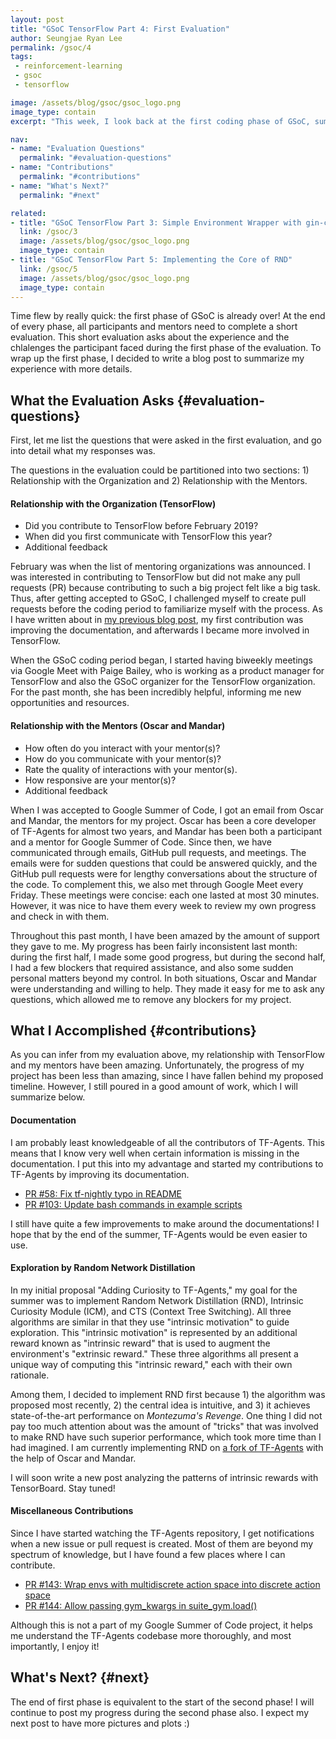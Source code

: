 ```yaml
---
layout: post
title: "GSoC TensorFlow Part 4: First Evaluation"
author: Seungjae Ryan Lee
permalink: /gsoc/4
tags:
 - reinforcement-learning
 - gsoc
 - tensorflow

image: /assets/blog/gsoc/gsoc_logo.png
image_type: contain
excerpt: "This week, I look back at the first coding phase of GSoC, summarizing my work and setting goals for the next phase."

nav:
- name: "Evaluation Questions"
  permalink: "#evaluation-questions"
- name: "Contributions"
  permalink: "#contributions"
- name: "What's Next?"
  permalink: "#next"

related:
- title: "GSoC TensorFlow Part 3: Simple Environment Wrapper with gin-config"
  link: /gsoc/3
  image: /assets/blog/gsoc/gsoc_logo.png
  image_type: contain
- title: "GSoC TensorFlow Part 5: Implementing the Core of RND"
  link: /gsoc/5
  image: /assets/blog/gsoc/gsoc_logo.png
  image_type: contain
---
```


Time flew by really quick: the first phase of GSoC is already over! At the end of every phase, all participants and mentors need to complete a short evaluation. This short evaluation asks about the experience and the chlalenges the participant faced during the first phase of the evaluation. To wrap up the first phase, I decided to write a blog post to summarize my experience with more details.

## What the Evaluation Asks {#evaluation-questions}

First, let me list the questions that were asked in the first evaluation, and go into detail what my responses was.

The questions in the evaluation could be partitioned into two sections: 1) Relationship with the Organization and 2) Relationship with the Mentors.

#### Relationship with the Organization (TensorFlow)

- Did you contribute to TensorFlow before February 2019?
- When did you first communicate with TensorFlow this year?
- Additional feedback

February was when the list of mentoring organizations was announced. I was interested in contributing to TensorFlow but did not make any pull requests (PR) because contributing to such a big project felt like a big task. Thus, after getting accepted to GSoC, I challenged myself to create pull requests before the coding period to familiarize myself with the process. As I have written about in [my previous blog post](/gsoc/2), my first contribution was improving the documentation, and afterwards I became more involved in TensorFlow.

When the GSoC coding period began, I started having biweekly meetings via Google Meet with Paige Bailey, who is working as a product manager for TensorFlow and also the GSoC organizer for the TensorFlow organization. For the past month, she has been incredibly helpful, informing me new opportunities and resources. 

#### Relationship with the Mentors (Oscar and Mandar)

- How often do you interact with your mentor(s)?
- How do you communicate with your mentor(s)?
- Rate the quality of interactions with your mentor(s).
- How responsive are your mentor(s)?
- Additional feedback

When I was accepted to Google Summer of Code, I got an email from Oscar and Mandar, the mentors for my project. Oscar has been a core developer of TF-Agents for almost two years, and Mandar has been both a participant and a mentor for Google Summer of Code. Since then, we have communicated through emails, GitHub pull requests, and meetings. The emails were for sudden questions that could be answered quickly, and the GitHub pull requests were for lengthy conversations about the structure of the code. To complement this, we also met through Google Meet every Friday. These meetings were concise: each one lasted at most 30 minutes. However, it was nice to have them every week to review my own progress and check in with them.

Throughout this past month, I have been amazed by the amount of support they gave to me. My progress has been fairly inconsistent last month: during the first half, I made some good progress, but during the second half, I had a few blockers that required assistance, and also some sudden personal matters beyond my control. In both situations, Oscar and Mandar were understanding and willing to help. They made it easy for me to ask any questions, which allowed me to remove any blockers for my project.







## What I Accomplished {#contributions}

As you can infer from my evaluation above, my relationship with TensorFlow and my mentors have been amazing. Unfortunately, the progress of my project has been less than amazing, since I have fallen behind my proposed timeline. However, I still poured in a good amount of work, which I will summarize below.

#### Documentation

I am probably least knowledgeable of all the contributors of TF-Agents. This means that I know very well when certain information is missing in the documentation. I put this into my advantage and started my contributions to TF-Agents by improving its documentation.

- [PR #58: Fix tf-nightly typo in README](https://github.com/tensorflow/agents/pull/58)
- [PR #103: Update bash commands in example scripts](https://github.com/tensorflow/agents/pull/103)

I still have quite a few improvements to make around the documentations! I hope that by the end of the summer, TF-Agents would be even easier to use.


#### Exploration by Random Network Distillation

In my initial proposal "Adding Curiosity to TF-Agents," my goal for the summer was to implement Random Network Distillation (RND), Intrinsic Curiosity Module (ICM), and CTS (Context Tree Switching). All three algorithms are similar in that they use "intrinsic motivation" to guide exploration. This "intrinsic motivation" is represented by an additional reward known as "intrinsic reward" that is used to augment the environment's "extrinsic reward." These three algorithms all present a unique way of computing this "intrinsic reward," each with their own rationale. 

Among them, I decided to implement RND first because 1) the algorithm was proposed most recently, 2) the central idea is intuitive, and 3) it achieves state-of-the-art performance on *Montezuma's Revenge*. One thing I did not pay too much attention about was the amount of "tricks" that was involved to make RND have such superior performance, which took more time than I had imagined. I am currently implementing RND on [a fork of TF-Agents](https://github.com/seungjaeryanlee/agents/tree/feat/rnd-core) with the help of Oscar and Mandar.

I will soon write a new post analyzing the patterns of intrinsic rewards with TensorBoard. Stay tuned!


#### Miscellaneous Contributions

Since I have started watching the TF-Agents repository, I get notifications when a new issue or pull request is created. Most of them are beyond my spectrum of knowledge, but I have found a few places where I can contribute.

- [PR #143: Wrap envs with multidiscrete action space into discrete action space](https://github.com/tensorflow/agents/pull/143)
- [PR #144: Allow passing gym_kwargs in suite_gym.load()](https://github.com/tensorflow/agents/pull/144)

Although this is not a part of my Google Summer of Code project, it helps me understand the TF-Agents codebase more thoroughly, and most importantly, I enjoy it!


## What's Next? {#next}

The end of first phase is equivalent to the start of the second phase! I will continue to post my progress during the second phase also. I expect my next post to have more pictures and plots :)
